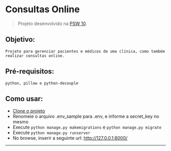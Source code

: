# Consultas Online

> Projeto desenvolvido na [PSW 10](https://pythonando.com.br "Pythonando").

## Objetivo:

    Projeto para gerenciar pacientes e médicos de uma clínica, como também realizar consultas online.

## Pré-requisitos:

    python, pillow e python-decouple

## Como usar:

- [Clone o projeto][1]
- Renomeie o arquivo .env_sample para .env, e informe a secret_key no mesmo
- Execute `python manage.py makemigrations` e `python manage.py migrate`
- Execute `python manage.py runserver`
- No browse, inserir a seguinte url:  http://127.0.0.1:8000/


---
[1]:https://docs.github.com/pt/repositories/creating-and-managing-repositories/cloning-a-repository "Ajuda"
